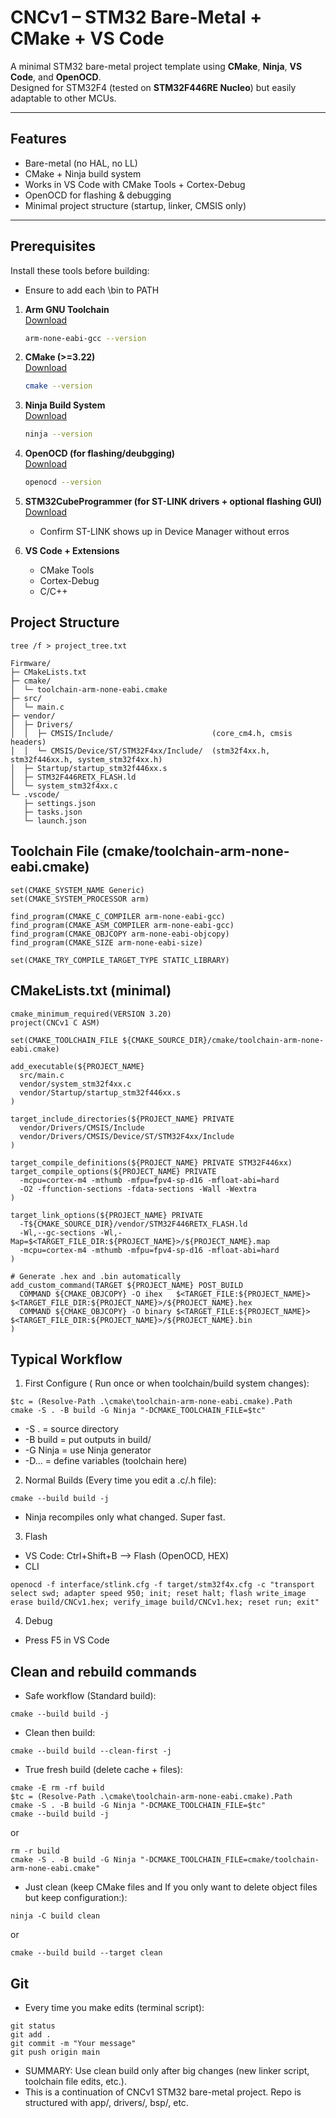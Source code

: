 # CNCv1 – STM32 Bare-Metal + CMake + VS Code

A minimal STM32 bare-metal project template using **CMake**, **Ninja**, **VS Code**, and **OpenOCD**.  
Designed for STM32F4 (tested on **STM32F446RE Nucleo**) but easily adaptable to other MCUs.

---

## Features
- Bare-metal (no HAL, no LL)
- CMake + Ninja build system
- Works in VS Code with CMake Tools + Cortex-Debug
- OpenOCD for flashing & debugging
- Minimal project structure (startup, linker, CMSIS only)

---

## Prerequisites

Install these tools before building:
- Ensure to add each <install>\bin to PATH

1. **Arm GNU Toolchain**  
   [Download](https://developer.arm.com/downloads/-/arm-gnu-toolchain-downloads)  
   ```sh
   arm-none-eabi-gcc --version

2. **CMake (>=3.22)**  
   [Download](https://cmake.org/download/)  
   ```sh
   cmake --version

3. **Ninja Build System**  
   [Download](https://github.com/ninja-build/ninja)  
   ```sh
   ninja --version

4. **OpenOCD (for flashing/deubgging)**  
   [Download](https://gnutoolchains.com/arm-eabi/openocd/)  
   ```sh
   openocd --version

5. **STM32CubeProgrammer (for ST-LINK drivers + optional flashing GUI)**  
   [Download](https://www.st.com/en/development-tools/stm32cubeprog.html)  
   - Confirm ST-LINK shows up in Device Manager without erros

6. **VS Code + Extensions**  
   - CMake Tools
   - Cortex-Debug
   - C/C++

## Project Structure 
```
tree /f > project_tree.txt
```
```
Firmware/
├─ CMakeLists.txt
├─ cmake/
│  └─ toolchain-arm-none-eabi.cmake
├─ src/
│  └─ main.c
├─ vendor/
│  ├─ Drivers/
│  │  ├─ CMSIS/Include/                      (core_cm4.h, cmsis headers)
│  │  └─ CMSIS/Device/ST/STM32F4xx/Include/  (stm32f4xx.h, stm32f446xx.h, system_stm32f4xx.h)
│  ├─ Startup/startup_stm32f446xx.s
│  ├─ STM32F446RETX_FLASH.ld
│  └─ system_stm32f4xx.c
└─ .vscode/
   ├─ settings.json
   ├─ tasks.json
   └─ launch.json
```

## Toolchain File (cmake/toolchain-arm-none-eabi.cmake)
```
set(CMAKE_SYSTEM_NAME Generic)
set(CMAKE_SYSTEM_PROCESSOR arm)

find_program(CMAKE_C_COMPILER arm-none-eabi-gcc)
find_program(CMAKE_ASM_COMPILER arm-none-eabi-gcc)
find_program(CMAKE_OBJCOPY arm-none-eabi-objcopy)
find_program(CMAKE_SIZE arm-none-eabi-size)

set(CMAKE_TRY_COMPILE_TARGET_TYPE STATIC_LIBRARY)
```

## CMakeLists.txt (minimal)
```
cmake_minimum_required(VERSION 3.20)
project(CNCv1 C ASM)

set(CMAKE_TOOLCHAIN_FILE ${CMAKE_SOURCE_DIR}/cmake/toolchain-arm-none-eabi.cmake)

add_executable(${PROJECT_NAME}
  src/main.c
  vendor/system_stm32f4xx.c
  vendor/Startup/startup_stm32f446xx.s
)

target_include_directories(${PROJECT_NAME} PRIVATE
  vendor/Drivers/CMSIS/Include
  vendor/Drivers/CMSIS/Device/ST/STM32F4xx/Include
)

target_compile_definitions(${PROJECT_NAME} PRIVATE STM32F446xx)
target_compile_options(${PROJECT_NAME} PRIVATE
  -mcpu=cortex-m4 -mthumb -mfpu=fpv4-sp-d16 -mfloat-abi=hard
  -O2 -ffunction-sections -fdata-sections -Wall -Wextra
)

target_link_options(${PROJECT_NAME} PRIVATE
  -T${CMAKE_SOURCE_DIR}/vendor/STM32F446RETX_FLASH.ld
  -Wl,--gc-sections -Wl,-Map=$<TARGET_FILE_DIR:${PROJECT_NAME}>/${PROJECT_NAME}.map
  -mcpu=cortex-m4 -mthumb -mfpu=fpv4-sp-d16 -mfloat-abi=hard
)

# Generate .hex and .bin automatically
add_custom_command(TARGET ${PROJECT_NAME} POST_BUILD
  COMMAND ${CMAKE_OBJCOPY} -O ihex   $<TARGET_FILE:${PROJECT_NAME}> $<TARGET_FILE_DIR:${PROJECT_NAME}>/${PROJECT_NAME}.hex
  COMMAND ${CMAKE_OBJCOPY} -O binary $<TARGET_FILE:${PROJECT_NAME}> $<TARGET_FILE_DIR:${PROJECT_NAME}>/${PROJECT_NAME}.bin
)
```
## Typical Workflow
1. First Configure ( Run once or when toolchain/build system changes):
```
$tc = (Resolve-Path .\cmake\toolchain-arm-none-eabi.cmake).Path
cmake -S . -B build -G Ninja "-DCMAKE_TOOLCHAIN_FILE=$tc"
```
- -S . = source directory
- -B build = put outputs in build/
- -G Ninja = use Ninja generator
- -D… = define variables (toolchain here)
2. Normal Builds (Every time you edit a .c/.h file):
```
cmake --build build -j
```
- Ninja recompiles only what changed. Super fast.
3. Flash
- VS Code: Ctrl+Shift+B --> Flash (OpenOCD, HEX)
- CLI
```
openocd -f interface/stlink.cfg -f target/stm32f4x.cfg -c "transport select swd; adapter speed 950; init; reset halt; flash write_image erase build/CNCv1.hex; verify_image build/CNCv1.hex; reset run; exit"
```
4. Debug
- Press F5 in VS Code

## Clean and rebuild commands
- Safe workflow (Standard build):
```
cmake --build build -j
```
- Clean then build:
```
cmake --build build --clean-first -j
```
- True fresh build (delete cache + files):
```
cmake -E rm -rf build
$tc = (Resolve-Path .\cmake\toolchain-arm-none-eabi.cmake).Path
cmake -S . -B build -G Ninja "-DCMAKE_TOOLCHAIN_FILE=$tc"
cmake --build build -j
```
or
```
rm -r build
cmake -S . -B build -G Ninja "-DCMAKE_TOOLCHAIN_FILE=cmake/toolchain-arm-none-eabi.cmake"
```

- Just clean (keep CMake files and If you only want to delete object files but keep configuration:):
```
ninja -C build clean
```
or
```
cmake --build build --target clean
```
## Git
- Every time you make edits (terminal script):
```
git status
git add .
git commit -m "Your message"
git push origin main
```

- SUMMARY: Use clean build only after big changes (new linker script, toolchain file edits, etc.).
- This is a continuation of CNCv1 STM32 bare-metal project. Repo is structured with app/, drivers/, bsp/, etc.


